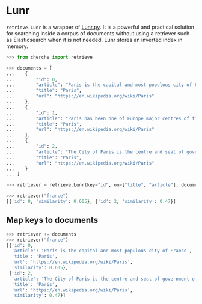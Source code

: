 # Lunr

`retrieve.Lunr` is a wrapper of [Lunr.py](https://github.com/yeraydiazdiaz/lunr.py). It is a powerful and practical solution for searching inside a corpus of documents without using a retriever such as Elasticsearch when it is not needed. Lunr stores an inverted index in memory.

```python
>>> from cherche import retrieve

>>> documents = [
...    {
...        "id": 0,
...        "article": "Paris is the capital and most populous city of France",
...        "title": "Paris",
...        "url": "https://en.wikipedia.org/wiki/Paris"
...    },
...    {
...        "id": 1,
...        "article": "Paris has been one of Europe major centres of finance, diplomacy , commerce , fashion , gastronomy , science , and arts.",
...        "title": "Paris",
...        "url": "https://en.wikipedia.org/wiki/Paris"
...    },
...    {
...        "id": 2,
...        "article": "The City of Paris is the centre and seat of government of the region and province of Île-de-France .",
...        "title": "Paris",
...        "url": "https://en.wikipedia.org/wiki/Paris"
...    }
... ]

>>> retriever = retrieve.Lunr(key="id", on=["title", "article"], documents=documents, k=30)

>>> retriever("france")
[{'id': 0, 'similarity': 0.605}, {'id': 2, 'similarity': 0.47}]
```

## Map keys to documents

```python
>>> retriever += documents
>>> retriever("france")
[{'id': 0,
  'article': 'Paris is the capital and most populous city of France',
  'title': 'Paris',
  'url': 'https://en.wikipedia.org/wiki/Paris',
  'similarity': 0.605},
 {'id': 2,
  'article': 'The City of Paris is the centre and seat of government of the region and province of Île-de-France .',
  'title': 'Paris',
  'url': 'https://en.wikipedia.org/wiki/Paris',
  'similarity': 0.47}]
```
